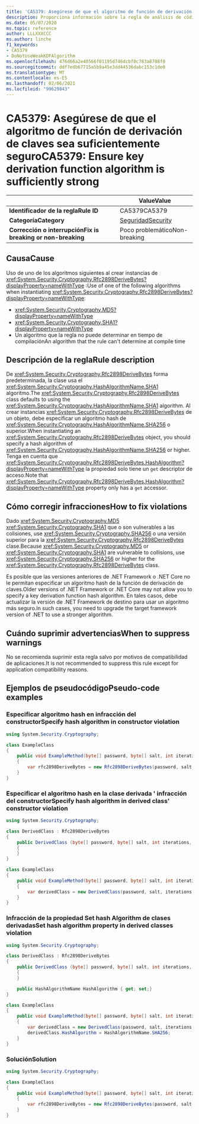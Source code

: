```yaml
---
title: 'CA5379: Asegúrese de que el algoritmo de función de derivación de claves sea suficientemente seguro (análisis de código)'
description: Proporciona información sobre la regla de análisis de código CA5379, incluidas las causas, cómo corregir las infracciones y cuándo suprimirlas.
ms.date: 05/07/2020
ms.topic: reference
author: LLLXXXCCC
ms.author: linche
f1_keywords:
- CA5379
- DoNotUseWeakKDFAlgorithm
ms.openlocfilehash: 476d66a2e40566f01195d746dcbf0c783a8708f0
ms.sourcegitcommit: ddf7edb67715a5b9a45e3dd44536dabc153c1de0
ms.translationtype: MT
ms.contentlocale: es-ES
ms.lasthandoff: 02/06/2021
ms.locfileid: "99629843"
---
```

# <a name="ca5379-ensure-key-derivation-function-algorithm-is-sufficiently-strong"></a><span data-ttu-id="ba621-103">CA5379: Asegúrese de que el algoritmo de función de derivación de claves sea suficientemente seguro</span><span class="sxs-lookup"><span data-stu-id="ba621-103">CA5379: Ensure key derivation function algorithm is sufficiently strong</span></span>

| | <span data-ttu-id="ba621-104">Value</span><span class="sxs-lookup"><span data-stu-id="ba621-104">Value</span></span> |
|-|-|
| <span data-ttu-id="ba621-105">**Identificador de la regla**</span><span class="sxs-lookup"><span data-stu-id="ba621-105">**Rule ID**</span></span> |<span data-ttu-id="ba621-106">CA5379</span><span class="sxs-lookup"><span data-stu-id="ba621-106">CA5379</span></span>|
| <span data-ttu-id="ba621-107">**Categoría**</span><span class="sxs-lookup"><span data-stu-id="ba621-107">**Category**</span></span> |[<span data-ttu-id="ba621-108">Seguridad</span><span class="sxs-lookup"><span data-stu-id="ba621-108">Security</span></span>](security-warnings.md)|
| <span data-ttu-id="ba621-109">**Corrección o interrupción**</span><span class="sxs-lookup"><span data-stu-id="ba621-109">**Fix is breaking or non-breaking**</span></span> |<span data-ttu-id="ba621-110">Poco problemático</span><span class="sxs-lookup"><span data-stu-id="ba621-110">Non-breaking</span></span>|

## <a name="cause"></a><span data-ttu-id="ba621-111">Causa</span><span class="sxs-lookup"><span data-stu-id="ba621-111">Cause</span></span>

<span data-ttu-id="ba621-112">Uso de uno de los algoritmos siguientes al crear instancias de <xref:System.Security.Cryptography.Rfc2898DeriveBytes?displayProperty=nameWithType> :</span><span class="sxs-lookup"><span data-stu-id="ba621-112">Use of one of the following algorithms when instantiating <xref:System.Security.Cryptography.Rfc2898DeriveBytes?displayProperty=nameWithType>:</span></span>

- <xref:System.Security.Cryptography.MD5?displayProperty=nameWithType>
- <xref:System.Security.Cryptography.SHA1?displayProperty=nameWithType>
- <span data-ttu-id="ba621-113">Un algoritmo que la regla no puede determinar en tiempo de compilación</span><span class="sxs-lookup"><span data-stu-id="ba621-113">An algorithm that the rule can't determine at compile time</span></span>

## <a name="rule-description"></a><span data-ttu-id="ba621-114">Descripción de la regla</span><span class="sxs-lookup"><span data-stu-id="ba621-114">Rule description</span></span>

<span data-ttu-id="ba621-115">De <xref:System.Security.Cryptography.Rfc2898DeriveBytes> forma predeterminada, la clase usa el <xref:System.Security.Cryptography.HashAlgorithmName.SHA1> algoritmo.</span><span class="sxs-lookup"><span data-stu-id="ba621-115">The <xref:System.Security.Cryptography.Rfc2898DeriveBytes> class defaults to using the <xref:System.Security.Cryptography.HashAlgorithmName.SHA1> algorithm.</span></span> <span data-ttu-id="ba621-116">Al crear instancias <xref:System.Security.Cryptography.Rfc2898DeriveBytes> de un objeto, debe especificar un algoritmo hash de <xref:System.Security.Cryptography.HashAlgorithmName.SHA256> o superior.</span><span class="sxs-lookup"><span data-stu-id="ba621-116">When instantiating an <xref:System.Security.Cryptography.Rfc2898DeriveBytes> object, you should specify a hash algorithm of <xref:System.Security.Cryptography.HashAlgorithmName.SHA256> or higher.</span></span> <span data-ttu-id="ba621-117">Tenga en cuenta que <xref:System.Security.Cryptography.Rfc2898DeriveBytes.HashAlgorithm?displayProperty=nameWithType> la propiedad solo tiene un `get` descriptor de acceso.</span><span class="sxs-lookup"><span data-stu-id="ba621-117">Note that <xref:System.Security.Cryptography.Rfc2898DeriveBytes.HashAlgorithm?displayProperty=nameWithType> property only has a `get` accessor.</span></span>

## <a name="how-to-fix-violations"></a><span data-ttu-id="ba621-118">Cómo corregir infracciones</span><span class="sxs-lookup"><span data-stu-id="ba621-118">How to fix violations</span></span>

<span data-ttu-id="ba621-119">Dado <xref:System.Security.Cryptography.MD5> <xref:System.Security.Cryptography.SHA1> que o son vulnerables a las colisiones, use <xref:System.Security.Cryptography.SHA256> o una versión superior para la <xref:System.Security.Cryptography.Rfc2898DeriveBytes> clase.</span><span class="sxs-lookup"><span data-stu-id="ba621-119">Because <xref:System.Security.Cryptography.MD5> or <xref:System.Security.Cryptography.SHA1> are vulnerable to collisions, use <xref:System.Security.Cryptography.SHA256> or higher for the <xref:System.Security.Cryptography.Rfc2898DeriveBytes> class.</span></span>

<span data-ttu-id="ba621-120">Es posible que las versiones anteriores de .NET Framework o .NET Core no le permitan especificar un algoritmo hash de la función de derivación de claves.</span><span class="sxs-lookup"><span data-stu-id="ba621-120">Older versions of .NET Framework or .NET Core may not allow you to specify a key derivation function hash algorithm.</span></span> <span data-ttu-id="ba621-121">En tales casos, debe actualizar la versión de .NET Framework de destino para usar un algoritmo más seguro.</span><span class="sxs-lookup"><span data-stu-id="ba621-121">In such cases, you need to upgrade the target framework version of .NET to use a stronger algorithm.</span></span>

## <a name="when-to-suppress-warnings"></a><span data-ttu-id="ba621-122">Cuándo suprimir advertencias</span><span class="sxs-lookup"><span data-stu-id="ba621-122">When to suppress warnings</span></span>

<span data-ttu-id="ba621-123">No se recomienda suprimir esta regla salvo por motivos de compatibilidad de aplicaciones.</span><span class="sxs-lookup"><span data-stu-id="ba621-123">It is not recommended to suppress this rule except for application compatibility reasons.</span></span>

## <a name="pseudo-code-examples"></a><span data-ttu-id="ba621-124">Ejemplos de pseudocódigo</span><span class="sxs-lookup"><span data-stu-id="ba621-124">Pseudo-code examples</span></span>

### <a name="specify-hash-algorithm-in-constructor-violation"></a><span data-ttu-id="ba621-125">Especificar algoritmo hash en infracción del constructor</span><span class="sxs-lookup"><span data-stu-id="ba621-125">Specify hash algorithm in constructor violation</span></span>

```csharp
using System.Security.Cryptography;

class ExampleClass
{
    public void ExampleMethod(byte[] password, byte[] salt, int iterations, HashAlgorithmName hashAlgorithm)
    {
        var rfc2898DeriveBytes = new Rfc2898DeriveBytes(password, salt, iterations, HashAlgorithmName.MD5);
    }
}
```

### <a name="specify-hash-algorithm-in-derived-class-constructor-violation"></a><span data-ttu-id="ba621-126">Especificar el algoritmo hash en la clase derivada ' infracción del constructor</span><span class="sxs-lookup"><span data-stu-id="ba621-126">Specify hash algorithm in derived class' constructor violation</span></span>

```csharp
using System.Security.Cryptography;

class DerivedClass : Rfc2898DeriveBytes
{
    public DerivedClass (byte[] password, byte[] salt, int iterations, HashAlgorithmName hashAlgorithm) : base(password, salt, iterations, hashAlgorithm)
    {
    }
}

class ExampleClass
{
    public void ExampleMethod(byte[] password, byte[] salt, int iterations, HashAlgorithmName hashAlgorithm)
    {
        var derivedClass = new DerivedClass(password, salt, iterations, HashAlgorithmName.MD5);
    }
}
```

### <a name="set-hash-algorithm-property-in-derived-classes-violation"></a><span data-ttu-id="ba621-127">Infracción de la propiedad Set hash Algorithm de clases derivadas</span><span class="sxs-lookup"><span data-stu-id="ba621-127">Set hash algorithm property in derived classes violation</span></span>

```csharp
using System.Security.Cryptography;

class DerivedClass : Rfc2898DeriveBytes
{
    public DerivedClass (byte[] password, byte[] salt, int iterations, HashAlgorithmName hashAlgorithm) : base(password, salt, iterations, hashAlgorithm)
    {
    }

    public HashAlgorithmName HashAlgorithm { get; set;}
}

class ExampleClass
{
    public void ExampleMethod(byte[] password, byte[] salt, int iterations, HashAlgorithmName hashAlgorithm)
    {
        var derivedClass = new DerivedClass(password, salt, iterations, HashAlgorithmName.MD5);
        derivedClass.HashAlgorithm = HashAlgorithmName.SHA256;
    }
}
```

### <a name="solution"></a><span data-ttu-id="ba621-128">Solución</span><span class="sxs-lookup"><span data-stu-id="ba621-128">Solution</span></span>

```csharp
using System.Security.Cryptography;

class ExampleClass
{
    public void ExampleMethod(byte[] password, byte[] salt, int iterations, HashAlgorithmName hashAlgorithm)
    {
        var rfc2898DeriveBytes = new Rfc2898DeriveBytes(password, salt, iterations, HashAlgorithmName.SHA256);
    }
}
```
